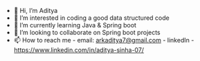 - 👋 Hi, I’m Aditya
- 👀 I’m interested in coding a good data structured code
- 🌱 I’m currently learning Java & Spring boot
- 💞️ I’m looking to collaborate on Spring boot projects
- 📫 How to reach me - email: arkaditya7@gmail.com - linkedIn - https://www.linkedin.com/in/aditya-sinha-07/

<!---
AdityaSinha7/AdityaSinha7 is a ✨ special ✨ repository because its `README.md` (this file) appears on your GitHub profile.
You can click the Preview link to take a look at your changes.
--->
